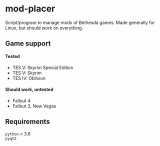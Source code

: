 # mod-placer
Script/program to manage mods of Bethesda games.
Made generally for Linux, but should work on everything.

## Game support
#### Tested
- TES V: Skyrim Special Edition
- TES V: Skyrim
- TES IV: Oblivion

#### Should work, untested
- Fallout 4
- Fallout 3, New Vegas

## Requirements
`python` < 3.6  
`pyqt5`
